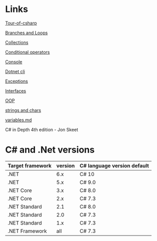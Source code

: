 # Links
[Tour-of-csharp](https://docs.microsoft.com/en-us/dotnet/csharp/tour-of-csharp/)

[Branches and Loops](branches_loops.md)

[Collections](collections.md)

[Conditional operators](conditional-operator.md)

[Console](console.md)

[Dotnet cli](dotnet_cli.md)

[Exceptions](exceptions.md)

[Interfaces](interfaces.md)

[OOP](OOP.md)

[strings and chars](strings_n_char.md)

[variables.md](variables.md)


C# in Depth 4th edition - Jon Skeet


# C# and .Net versions

| Target framework | version | C# language version default |
|------------------|---------|-----------------------------|
| .NET             | 6.x     | C# 10                       |
| .NET             | 5.x     | C#  9.0                     |
| .NET Core        | 3.x     | C#  8.0                     |
| .NET Core        | 2.x     | C#  7.3                     |
| .NET Standard    | 2.1     | C#  8.0                     |
| .NET Standard    | 2.0     | C#  7.3                     |
| .NET Standard    | 1.x     | C#  7.3                     |
| .NET Framework   | all     | C#  7.3                     |
